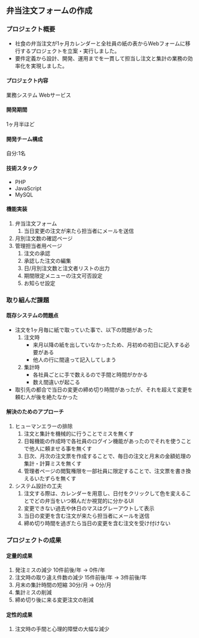 ## 弁当注文フォームの作成

### プロジェクト概要
- 社食の弁当注文が1ヶ月カレンダーと全社員の紙の表からWebフォームに移行するプロジェクトを立案・実行しました。
- 要件定義から設計、開発、運用までを一貫して担当し注文と集計の業務の効率化を実現しました。

#### プロジェクト内容
業務システム
Webサービス

#### 開発期間
1ヶ月半ほど

#### 開発チーム構成
自分:1名

#### 技術スタック
- PHP
- JavaScript
- MySQL

#### 機能実装
1. 弁当注文フォーム
   1. 当日変更の注文が来たら担当者にメールを送信
2. 月別注文数の確認ページ
3. 管理担当者用ページ
   1. 注文の承認
   2. 承認した注文の編集
   3. 日/月別注文数と注文者リストの出力
   4. 期間限定メニューの注文可否設定
   5. お知らせ設定

### 取り組んだ課題

#### 既存システムの問題点
- 注文を1ヶ月毎に紙で取っていた事で、以下の問題があった
   1. 注文時
      - 来月以降の紙を出していなかったため、月初めの初日に記入する必要がある
      - 他人の行に間違って記入してしまう
   2. 集計時
      - 各社員ごとに手で数えるので手間と時間がかかる
      - 数え間違いが起こる
- 取引先の都合で当日の変更の締め切り時間があったが、それを超えて変更を頼む人が後を絶たなかった

#### 解決のためのアプローチ

1. ヒューマンエラーの排除
   1. 注文と集計を機械的に行うことでミスを無くす
   2. 日報機能の作成時で各社員のログイン機能があったのでそれを使うことで他人に頼ませる事を無くす
   3. 日次、月次の注文票を作成することで、毎日の注文と月末の金額処理の集計・計算ミスを無くす
   4. 管理者ページの閲覧権限を一部社員に限定することで、注文票を書き換えるいたずらを無くす
2. システム設計の工夫
   1. 注文する際は、カレンダーを用意し、日付をクリックして色を変えることでどの弁当をいつ頼んだか視覚的に分かるUI
   2. 変更できない過去や休日のマスはグレーアウトして表示
   3. 当日の変更を含む注文が来たら担当者にメールを送信
   4. 締め切り時間を過ぎたら当日の変更を含む注文を受け付けない


### プロジェクトの成果

#### 定量的成果
1. 発注ミスの減少 10件前後/年 → 0件/年
2. 注文時の取り違え件数の減少 15件前後/年 → 3件前後/年
3. 月末の集計時間の短縮 30分/月 → 0分/月
4. 集計ミスの削減
5. 締め切り後に来る変更注文の削減

#### 定性的成果
1. 注文時の手間と心理的障壁の大幅な減少

